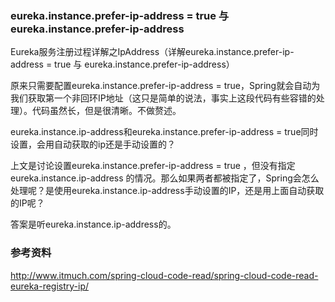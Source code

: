 ### eureka.instance.prefer-ip-address = true 与 eureka.instance.prefer-ip-address
Eureka服务注册过程详解之IpAddress（详解eureka.instance.prefer-ip-address = true 与 eureka.instance.prefer-ip-address）

原来只需要配置eureka.instance.prefer-ip-address = true，Spring就会自动为我们获取第一个非回环IP地址（这只是简单的说法，事实上这段代码有些容错的处理）。代码虽然长，但是很清晰。不做赘述。

eureka.instance.ip-address和eureka.instance.prefer-ip-address = true同时设置，会用自动获取的ip还是手动设置的？

上文是讨论设置eureka.instance.prefer-ip-address = true ，但没有指定eureka.instance.ip-address 的情况。那么如果两者都被指定了，Spring会怎么处理呢？是使用eureka.instance.ip-address手动设置的IP，还是用上面自动获取的IP呢？

答案是听eureka.instance.ip-address的。

### 参考资料
http://www.itmuch.com/spring-cloud-code-read/spring-cloud-code-read-eureka-registry-ip/


